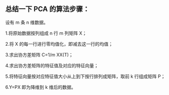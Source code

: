 ## 总结一下 PCA 的算法步骤：

设有 m 条 n 维数据。

1.将原始数据按列组成 n 行 m 列矩阵 X；

2.将 X 的每一行进行零均值化，即减去这一行的均值；

3.求出协方差矩阵 C=1/m XX(T)；

4.求出协方差矩阵的特征值及对应的特征向量；

5.将特征向量按对应特征值大小从上到下按行排列成矩阵，取前 k 行组成矩阵 P；

6.Y=PX 即为降维到 k 维后的数据。
